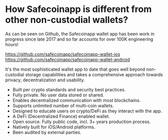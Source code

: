 # How Safecoinapp is different from other non-custodial wallets?

As can be seen on Github, the Safecoinapp wallet app has been work in progress since late 2017 and so far accounts for over 100K engineering hours!

https://github.com/safecoinapp/safecoinapp-wallet-ios
https://github.com/safecoinapp/safecoinapp-wallet-android

It's the most sophisticated wallet app to date that goes well beyond non-custodial storage capabilities and takes a comprehensive approach towards privacy, decentralization and usability.

- Built per crypto standards and security best practices.
- Fully private. No user data stored or shared.
- Enables decentralized communication with most blockchains.
- Supports unlimited number of multi-coin wallets.
- Designed to educate users on crypto/DeFi as they interact with the app.
- A DeFi (Decentralized Finance) enabled wallet.
- Open source. Fully public code, incl. 3+ years production process.
- Natively built for iOS/Android platforms.
- Been audited by external parties.
